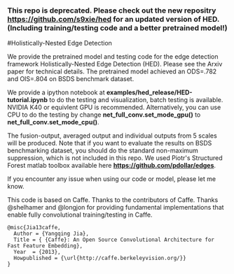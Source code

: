 ### This repo is deprecated. Please check out the new repositry https://github.com/s9xie/hed for an updated version of HED. (Including training/testing code and a better pretrained model!)

#Holistically-Nested Edge Detection


We provide the pretrained model and testing code for the edge detection framework Holistically-Nested Edge Detection (HED). Please see the Arxiv paper for technical details. The pretrained model achieved an ODS=.782 and OIS=.804 on BSDS benchmark dataset. 

We provide a ipython notebook at **examples/hed_release/HED-tutorial.ipynb** to do the testing and visualization, batch testing is available. NVIDIA K40 or equivlent GPU is recommended. Alternatively, you can use CPU to do the testing by change **net_full_conv.set_mode_gpu()** to **net_full_conv.set_mode_cpu()**.

The fusion-output, averaged output and individual outputs from 5 scales will be produced. Note that if you want to evaluate the results on BSDS benchmarking dataset, you should do the standard non-maximum suppression, which is not included in this repo. 
We used Piotr's Structured Forest matlab toolbox available here **https://github.com/pdollar/edges**.

If you encounter any issue when using our code or model, please let me know.

This code is based on Caffe. Thanks to the contributors of Caffe. Thanks @shelhamer and @longjon for providing fundamental implementations that enable fully convolutional training/testing in Caffe.

    @misc{Jia13caffe,
      Author = {Yangqing Jia},
      Title = { {Caffe}: An Open Source Convolutional Architecture for Fast Feature Embedding},
      Year  = {2013},
      Howpublished = {\url{http://caffe.berkeleyvision.org/}}
    }
